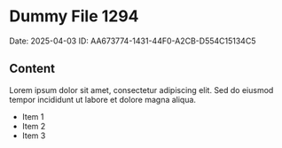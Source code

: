 # Dummy File 1294

Date: 2025-04-03
ID: AA673774-1431-44F0-A2CB-D554C15134C5

## Content

Lorem ipsum dolor sit amet, consectetur adipiscing elit.
Sed do eiusmod tempor incididunt ut labore et dolore magna aliqua.

* Item 1
* Item 2
* Item 3
